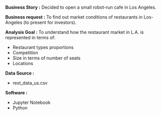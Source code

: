 **Business Story :** Decided to open a small robot-run cafe in Los Angeles. 

**Business request :** To find out market conditions of restaurants in Los-Angeles (to present for investors).

**Analysis Goal :** To understand how the restaurant market in L.A. is represented in terms of:
- Restaurant types proportions
- Competition
- Size in terms of number of seats 
- Locations

**Data Source :**
- rest_data_us.csv

**Software :**
- Jupyter Notebook
- Python
